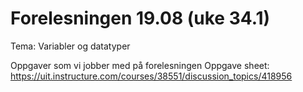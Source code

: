 # Forelesningen 19.08 (uke 34.1)

Tema: Variabler og datatyper

Oppgaver som vi jobber med på forelesningen
Oppgave sheet: <https://uit.instructure.com/courses/38551/discussion_topics/418956>

